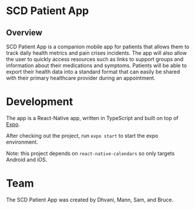 # SCD Patient App

## Overview

SCD Patient App is a companion mobile app for patients that allows them to
track daily health metrics and pain crises incidents. The app will also allow
the user to quickly access resources such as links to support groups and
information about their medications and symptoms. Patients will be able to
export their health data into a standard format that can easily be shared with
their primary healthcare provider during an appointment.

# Development

The app is a React-Native app, written in TypeScript and built on top of
[Expo](expo.dev).

After checking out the project, run ```expo start``` to start the expo
environment.

Note: this project depends on `react-native-calendars` so only targets Android
and iOS.

# Team
The SCD Patient App was created by Dhvani, Mann, Sam, and Bruce.
